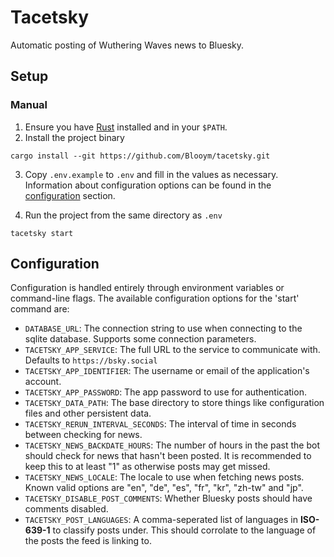 # Tacetsky

Automatic posting of Wuthering Waves news to Bluesky.

## Setup

### Manual

1. Ensure you have [Rust](https://www.rust-lang.org/tools/install) installed and
   in your `$PATH`.
2. Install the project binary

```
cargo install --git https://github.com/Blooym/tacetsky.git
```

3. Copy `.env.example` to `.env` and fill in the values as necessary.
   Information about configuration options can be found in the
   [configuration](#configuration) section.

4. Run the project from the same directory as `.env`

```
tacetsky start
```

## Configuration

Configuration is handled entirely through environment variables or command-line
flags. The available configuration options for the 'start' command are:

- `DATABASE_URL`: The connection string to use when connecting to the sqlite
  database. Supports some connection parameters.
- `TACETSKY_APP_SERVICE`: The full URL to the service to communicate with. Defaults to
  `https://bsky.social`
- `TACETSKY_APP_IDENTIFIER`: The username or email of the application's account.
- `TACETSKY_APP_PASSWORD`: The app password to use for authentication.
- `TACETSKY_DATA_PATH`: The base directory to store things like configuration files and
  other persistent data.
- `TACETSKY_RERUN_INTERVAL_SECONDS`: The interval of time in seconds between checking for news.
- `TACETSKY_NEWS_BACKDATE_HOURS`:  The number of hours in the past the bot should check for news that hasn't been posted. It is recommended to keep this to at least "1" as otherwise posts may get missed.
- `TACETSKY_NEWS_LOCALE`: The locale to use when fetching news posts. Known valid options are "en", "de", "es", "fr", "kr", "zh-tw" and "jp".
- `TACETSKY_DISABLE_POST_COMMENTS`: Whether Bluesky posts should have comments disabled.
- `TACETSKY_POST_LANGUAGES`: A comma-seperated list of languages in **ISO-639-1** to
  classify posts under. This should corrolate to the language of the posts the
  feed is linking to.
